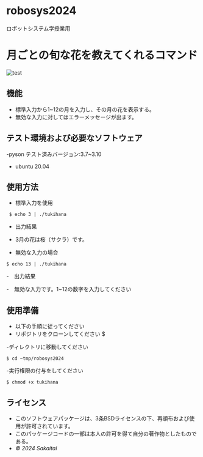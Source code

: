 # robosys2024
ロボットシステム学授業用

# 月ごとの旬な花を教えてくれるコマンド
![test](https://github.com/sakaitai/robosys2024/actions/workflows/test.yml/badge.svg)

## 機能
- 標準入力から1~12の月を入力し、その月の花を表示する。
- 無効な入力に対してはエラーメッセージが出ます。

## テスト環境および必要なソフトウェア
-pyson
 テスト済みバージョン:3.7~3.10
- ubuntu 20.04
 
 ## 使用方法
- 標準入力を使用
  
` $ echo 3 | ./tukihana`

- 出力結果
- 3月の花は桜（サクラ）です。
  
- 無効な入力の場合
  
`$ echo 13 | ./tukihana `

-　出力結果

-　無効な入力です。1~12の数字を入力してください

## 使用準備
- 以下の手順に従ってください
- リポジトリをクローンしてください
$

-ディレクトリに移動してください

`$ cd ~tmp/robosys2024`

-実行権限の付与をしてください

`$ chmod +x tukihana`



## ライセンス
- このソフトウェアパッケージは、3条BSDライセンスの下、再頒布および使用が許可されています。
- このパッケージコードの一部は本人の許可を得て自分の著作物としたものである。
-  *© 2024 Sakaitai*



